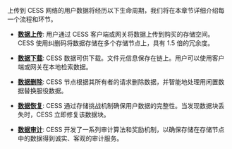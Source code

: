 上传到 CESS 网络的用户数据将经历以下生命周期，我们将在本章节详细介绍每一个流程和环节。

* [**数据上传**](upload.md): 用户通过 CESS 客户端或网关将数据上传到购买的存储空间。CESS 使用纠删码将数据存储在多个存储节点上，具有 1.5 倍的冗余度。

* [**数据下载**](download.md): CESS 数据可供下载。文件元信息保存在链上。用户可以使用客户端或网关在本地检索数据。

* [**数据删除**](delete.md): CESS 节点根据其所有者的请求删除数据，并智能地处理用闲置数据替换服役数据。

* [**数据恢复**](restore.md): CESS 通过存储挑战机制确保用户数据的完整性。当发现数据块丢失时，CESS 立即修复该数据块。

* [**数据审计**](audit.md): CESS 开发了一系列审计算法和奖励机制，以确保存储在存储节点中的数据得到诚实、客观的审计服务。
